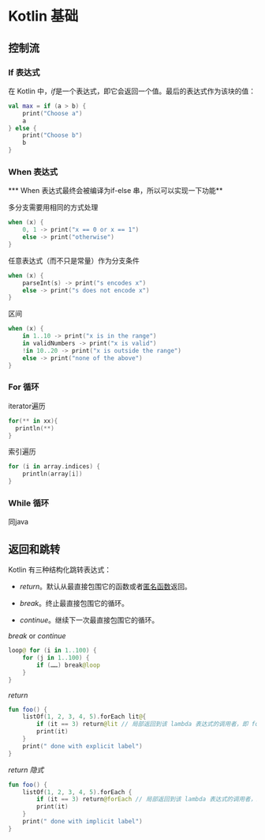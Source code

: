 # Kotlin 基础

## 控制流

### If 表达式

在 Kotlin 中，*if*是一个表达式，即它会返回一个值。最后的表达式作为该块的值：

```kotlin
val max = if (a > b) {
    print("Choose a")
    a
} else {
    print("Choose b")
    b
}
```

### When 表达式

*** When 表达式最终会被编译为if-else 串，所以可以实现一下功能**

多分支需要用相同的方式处理

```kotlin
when (x) {
    0, 1 -> print("x == 0 or x == 1")
    else -> print("otherwise")
}
```

任意表达式（而不只是常量）作为分支条件

```kotlin
when (x) {
    parseInt(s) -> print("s encodes x")
    else -> print("s does not encode x")
}
```

区间

```kotlin
when (x) {
    in 1..10 -> print("x is in the range")
    in validNumbers -> print("x is valid")
    !in 10..20 -> print("x is outside the range")
    else -> print("none of the above")
}
```

### For 循环

iterator遍历

```kotlin
for(** in xx){
  println(**)
}
```

索引遍历

```kotlin
for (i in array.indices) {
    println(array[i])
}
```

### While 循环

同java

## 返回和跳转

Kotlin 有三种结构化跳转表达式：

- *return*。默认从最直接包围它的函数或者[匿名函数](https://www.kotlincn.net/docs/reference/lambdas.html#匿名函数)返回。

- *break*。终止最直接包围它的循环。

- *continue*。继续下一次最直接包围它的循环。

  

*break* or *continue*

```kotlin
loop@ for (i in 1..100) {
    for (j in 1..100) {
        if (……) break@loop
    }
}
```

*return*

```kotlin
fun foo() {
    listOf(1, 2, 3, 4, 5).forEach lit@{
        if (it == 3) return@lit // 局部返回到该 lambda 表达式的调用者，即 forEach 循环
        print(it)
    }
    print(" done with explicit label")
}
```

*return 隐式*

```kotlin
fun foo() {
    listOf(1, 2, 3, 4, 5).forEach {
        if (it == 3) return@forEach // 局部返回到该 lambda 表达式的调用者，即 forEach 循环
        print(it)
    }
    print(" done with implicit label")
}
```


